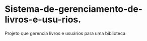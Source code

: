 # Sistema-de-gerenciamento-de-livros-e-usu-rios.
Projeto que  gerencia  livros e usuários para uma biblioteca
